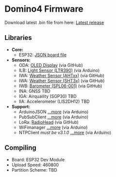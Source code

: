 # Domino4 Firmware

Download latest .bin file from here: [Latest release](https://github.com/24mm2/Domino4-Firmware/releases/latest)

## Libraries
- **Core:**
  - ESP32: [JSON board file](https://raw.githubusercontent.com/espressif/arduino-esp32/gh-pages/package_esp32_dev_index.json
)
- **Sensors:**
  - ODA: [OLED Display](https://github.com/ThingPulse/esp8266-oled-ssd1306) (via GitHub)
  - ILB: [Light Sensor (LTR390)](https://github.com/levkovigor/LTR390) (via Arduino)
  - IWA: [Weather Sensor (AHTxx)](https://github.com/enjoyneering/AHTxx) (via GitHub)
  - IWA: [Weather Sensor (SHT3x)](https://github.com/wemos/WEMOS_SHT3x_Arduino_Library) (via GitHub)
  - IWB: [Barometer (SPL06-001)](https://github.com/rv701/SPL06-007) (via GitHub)
  - INA: GNSS TBD
  - IGA: Airquaility (SGP30) TBD
  - IIA: Accelerometer (LIS2DH12) TBD
- **Support:**
  - ArduinoJSON [...more](https://arduinojson.org) (via Arduino)
  - PubSubClient [...more](https://pubsubclient.knolleary.net) (via Arduino)
  - LoRa: [RadioHead](https://www.airspayce.com/mikem/arduino/RadioHead/) (via GitHub)
  - WiFimanager [...more](https://github.com/tzapu/WiFiManager) (via Arduino)
  - NTPClient *must be v3.1.0* [...more](https://github.com/arduino-libraries/NTPClient) (via Arduino)

## Compiling
- Board: ESP32 Dev Module
- Upload Speed: 460800
- Partition Scheme: TBD

